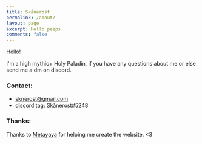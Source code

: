 ```yaml
---
title: Skånerost
permalink: /about/
layout: page
excerpt: Hello peeps.
comments: false
---
```


Hello!

I'm a high mythic+ Holy Paladin, if you have any questions about me or else send me a dm on discord.

### Contact:

- sknerost@gmail.com
- discord tag: Skånerost#5248


### Thanks:

Thanks to [Metayaya](https://www.twitch.tv/metayaya_) for helping me create the website. <3




